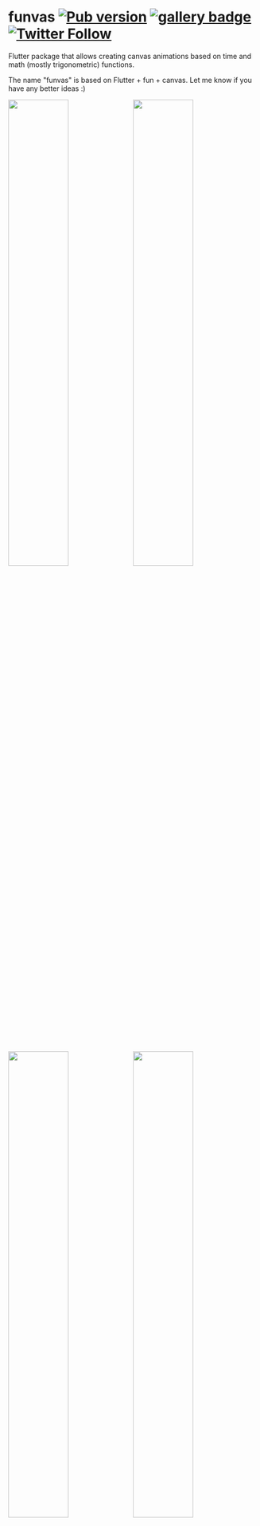 # funvas [![Pub version](https://img.shields.io/pub/v/funvas.svg)](https://pub.dev/packages/funvas) [![gallery badge](https://img.shields.io/badge/funvas-gallery-yellow)][gallery] [![Twitter Follow](https://img.shields.io/twitter/follow/creativemaybeno?label=Follow&style=social)](https://twitter.com/creativemaybeno)

Flutter package that allows creating canvas animations based on time and math (mostly trigonometric)
functions.

The name "funvas" is based on Flutter + fun + canvas. Let me know if you have any better ideas :)

<a target="_blank" href="https://twitter.com/creativemaybeno/status/1328261273922973696?s=20"><img src="https://s8.gifyu.com/images/animation8709ccbbf7b20e6e.gif" width="49%"></a>
<a target="_blank" href="https://twitter.com/creativemaybeno/status/1327309901270560769?s=20"><img src="https://s8.gifyu.com/images/animation8709ccbbf7b20e6f.gif" width="49%"></a>
<a target="_blank" href="https://twitter.com/creativemaybeno/status/1377705763402039303?s=20"><img src="https://user-images.githubusercontent.com/19204050/113479453-b9dd2480-947e-11eb-88b6-4ef3835e0a29.gif" width="49%"></a>
<a target="_blank" href="https://twitter.com/creativemaybeno/status/1360867891906830336?s=20"><img src="https://user-images.githubusercontent.com/19204050/113479456-bfd30580-947e-11eb-9a3a-f807299a289a.gif" width="49%"></a>
<a target="_blank" href="https://twitter.com/creativemaybeno/status/1346101868079042561?s=20"><img src="https://s2.gifyu.com/images/animation053c9f614aad68ef.gif" width="49%"></a>
<a target="_blank" href="https://twitter.com/creativemaybeno/status/1349343188247404548?s=20"><img src="https://s2.gifyu.com/images/animationbfc096a486621405.gif" width="49%"></a>
<a target="_blank" href="https://twitter.com/creativemaybeno/status/1369749942080839680?s=20"><img src="https://user-images.githubusercontent.com/19204050/113479483-e8f39600-947e-11eb-858b-ec3fe980f2b2.gif" width="49%"></a>
<a target="_blank" href="https://twitter.com/creativemaybeno/status/1370328227479191553?s=20"><img src="https://user-images.githubusercontent.com/19204050/113479485-ec871d00-947e-11eb-863b-4dac2a92c6e4.gif" width="49%"></a>
<a target="_blank" href="https://twitter.com/creativemaybeno/status/1350085831550148611?s=20"><img src="https://user-images.githubusercontent.com/19204050/113479488-f01aa400-947e-11eb-81c4-e4394ec20b01.gif" width="49%"></a>
<a target="_blank" href="https://twitter.com/creativemaybeno/status/1364560611435307008?s=20"><img src="https://user-images.githubusercontent.com/19204050/113479491-f1e46780-947e-11eb-9bb2-f43748651700.gif" width="49%"></a>

## [Gallery][gallery]

I share my funvas creations [on Twitter][Twitter] and I have also created a [live demo][gallery]
that allows you to explore some of the animations running right in Flutter web :)

### Repo structure

This repo currently contains the following packages:

* [`funvas`][funvas], which is the actual `funvas` Flutter package that is also hosted on Pub.
  Both `funvas_tweets` and `funvas_gallery` (+ the `example` package inside of `funvas`) depend on this
  package. It contains the basic widget for displaying funvas animations.
* [`funvas_tweets`][funvas_tweets] is a collection of funvas animations I created and shared
  [on Twitter][Twitter]. The package also contains the code I use to export my animations to GIF.
* [`funvas_gallery`][funvas_gallery] is a Flutter web app showcasing some funvas animations that can be
  reached at [funvas.creativemaybeno.dev][gallery]. It consists of a selection of funvas animations
  from the `funvas_tweets` package. Not all animations are included because some of them might not
  perform well enough in a live demo :)

### Inspiration

The whole concept is *inspired by Dwitter* ([check it out][Dwitter]). That is mainly the way the
API is built. These kinds of animations (especially in GIF form) can be found in many communities,
e.g. in [Processing] (and with that p5.js). 

[Twitter]: https://twitter.com/creativemaybeno
[Dwitter]: https://www.dwitter.net/about
[Processing]: https://processing.org
[gallery]: https://funvas.creativemaybeno.dev
[funvas]: https://github.com/creativecreatorormaybenot/funvas/tree/main/funvas
[funvas_tweets]: https://github.com/creativecreatorormaybenot/funvas/tree/main/funvas_tweets
[funvas_gallery]: https://github.com/creativecreatorormaybenot/funvas/tree/main/funvas_gallery
